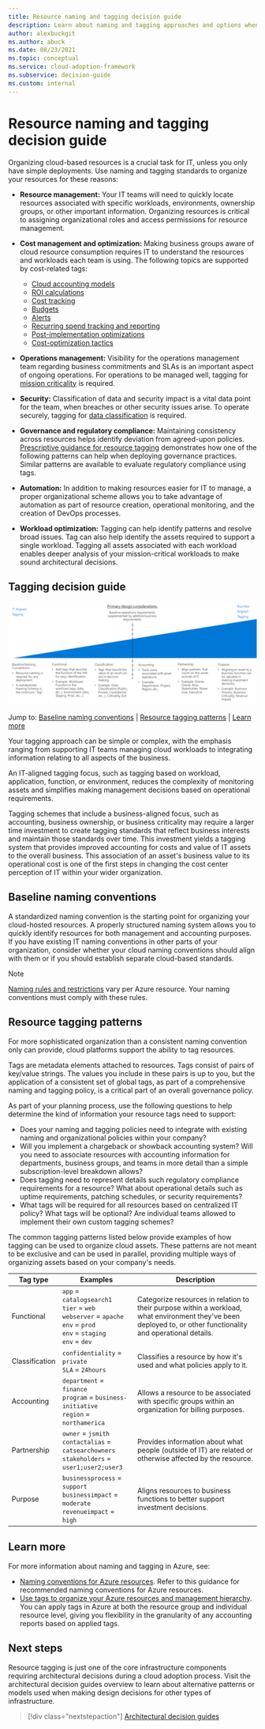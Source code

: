 ```yaml
---
title: Resource naming and tagging decision guide
description: Learn about naming and tagging approaches and options when organizing cloud-based resources, as part of the Cloud Adoption Framework for Azure.
author: alexbuckgit
ms.author: abuck
ms.date: 08/23/2021
ms.topic: conceptual
ms.service: cloud-adoption-framework
ms.subservice: decision-guide
ms.custom: internal
---
```


# Resource naming and tagging decision guide

Organizing cloud-based resources is a crucial task for IT, unless you only have simple deployments. Use naming and tagging standards to organize your resources for these reasons:

- **Resource management:** Your IT teams will need to quickly locate resources associated with specific workloads, environments, ownership groups, or other important information. Organizing resources is critical to assigning organizational roles and access permissions for resource management.
- **Cost management and optimization:** Making business groups aware of cloud resource consumption requires IT to understand the resources and workloads each team is using. The following topics are supported by cost-related tags:

  - [Cloud accounting models](../../strategy/cloud-accounting.md)
  - [ROI calculations](../../strategy/cloud-migration-business-case.md)
  - [Cost tracking](../../ready/azure-best-practices/track-costs.md)
  - [Budgets](/azure/cost-management-billing/costs/tutorial-acm-create-budgets?toc=/azure/cloud-adoption-framework/toc.json&bc=/azure/cloud-adoption-framework/_bread/toc.json)
  - [Alerts](/azure/cost-management-billing/costs/cost-mgt-alerts-monitor-usage-spending?toc=/azure/cloud-adoption-framework/toc.json&bc=/azure/cloud-adoption-framework/_bread/toc.json)
  - [Recurring spend tracking and reporting](../../govern/cost-management/compliance-processes.md)
  - [Post-implementation optimizations](../../govern/cost-management/discipline-improvement.md#operate-and-post-implementation)
  - [Cost-optimization tactics](../../govern/guides/complex/cost-management-improvement.md#incremental-improvement-of-best-practices)
- **Operations management:** Visibility for the operations management team regarding business commitments and SLAs is an important aspect of ongoing operations. For operations to be managed well, tagging for [mission criticality](../../manage/considerations/criticality.md) is required.
- **Security:** Classification of data and security impact is a vital data point for the team, when breaches or other security issues arise. To operate securely, tagging for [data classification](../../govern/policy-compliance/data-classification.md) is required.
- **Governance and regulatory compliance:** Maintaining consistency across resources helps identify deviation from agreed-upon policies. [Prescriptive guidance for resource tagging](../../govern/guides/complex/prescriptive-guidance.md#resource-tagging) demonstrates how one of the following patterns can help when deploying governance practices. Similar patterns are available to evaluate regulatory compliance using tags.
- **Automation:** In addition to making resources easier for IT to manage, a proper organizational scheme allows you to take advantage of automation as part of resource creation, operational monitoring, and the creation of DevOps processes.
- **Workload optimization:** Tagging can help identify patterns and resolve broad issues. Tag can also help identify the assets required to support a single workload. Tagging all assets associated with each workload enables deeper analysis of your mission-critical workloads to make sound architectural decisions.

## Tagging decision guide

![Plotting tagging options from least complex to most complex, aligned with jump links below](../../_images/decision-guides/decision-guide-resource-tagging.png)

Jump to: [Baseline naming conventions](#baseline-naming-conventions) | [Resource tagging patterns](#resource-tagging-patterns) | [Learn more](#learn-more)

Your tagging approach can be simple or complex, with the emphasis ranging from supporting IT teams managing cloud workloads to integrating information relating to all aspects of the business.

An IT-aligned tagging focus, such as tagging based on workload, application, function, or environment, reduces the complexity of monitoring assets and simplifies making management decisions based on operational requirements.

Tagging schemes that include a business-aligned focus, such as accounting, business ownership, or business criticality may require a larger time investment to create tagging standards that reflect business interests and maintain those standards over time. This investment yields a tagging system that provides improved accounting for costs and value of IT assets to the overall business. This association of an asset's business value to its operational cost is one of the first steps in changing the cost center perception of IT within your wider organization.

## Baseline naming conventions

A standardized naming convention is the starting point for organizing your cloud-hosted resources. A properly structured naming system allows you to quickly identify resources for both management and accounting purposes. If you have existing IT naming conventions in other parts of your organization, consider whether your cloud naming conventions should align with them or if you should establish separate cloud-based standards.

> [!NOTE]
> [Naming rules and restrictions](/azure/azure-resource-manager/management/resource-name-rules) vary per Azure resource. Your naming conventions must comply with these rules.

## Resource tagging patterns

For more sophisticated organization than a consistent naming convention only can provide, cloud platforms support the ability to tag resources.

Tags are metadata elements attached to resources. Tags consist of pairs of key/value strings. The values you include in these pairs is up to you, but the application of a consistent set of global tags, as part of a comprehensive naming and tagging policy, is a critical part of an overall governance policy.

As part of your planning process, use the following questions to help determine the kind of information your resource tags need to support:

- Does your naming and tagging policies need to integrate with existing naming and organizational policies within your company?
- Will you implement a chargeback or showback accounting system? Will you need to associate resources with accounting information for departments, business groups, and teams in more detail than a simple subscription-level breakdown allows?
- Does tagging need to represent details such regulatory compliance requirements for a resource? What about operational details such as uptime requirements, patching schedules, or security requirements?
- What tags will be required for all resources based on centralized IT policy? What tags will be optional? Are individual teams allowed to implement their own custom tagging schemes?

The common tagging patterns listed below provide examples of how tagging can be used to organize cloud assets. These patterns are not meant to be exclusive and can be used in parallel, providing multiple ways of organizing assets based on your company's needs.

<!-- cSpell:ignore catalogsearch northamerica jsmith contactalias catsearchowners businessprocess businessimpact revenueimpact -->

| Tag type | Examples | Description |
|--|--|--|
| Functional | `app` = `catalogsearch1` <br> `tier` = `web` <br> `webserver` = `apache` <br> `env` = `prod` <br> `env` = `staging` <br> `env` = `dev` | Categorize resources in relation to their purpose within a workload, what environment they've been deployed to, or other functionality and operational details. |
| Classification | `confidentiality` = `private` <br> `SLA` = `24hours` | Classifies a resource by how it's used and what policies apply to it. |
| Accounting | `department` = `finance` <br> `program` = `business-initiative` <br> `region` = `northamerica` | Allows a resource to be associated with specific groups within an organization for billing purposes. |
| Partnership | `owner` = `jsmith` <br> `contactalias` = `catsearchowners` <br> `stakeholders` = `user1;user2;user3` | Provides information about what people (outside of IT) are related or otherwise affected by the resource. |
| Purpose | `businessprocess` = `support` <br> `businessimpact` = `moderate` <br> `revenueimpact` = `high` | Aligns resources to business functions to better support investment decisions. |

## Learn more

For more information about naming and tagging in Azure, see:

- [Naming conventions for Azure resources](../../ready/azure-best-practices/naming-and-tagging.md). Refer to this guidance for recommended naming conventions for Azure resources.
- [Use tags to organize your Azure resources and management hierarchy](/azure/azure-resource-manager/management/tag-resources). You can apply tags in Azure at both the resource group and individual resource level, giving you flexibility in the granularity of any accounting reports based on applied tags.

## Next steps

Resource tagging is just one of the core infrastructure components requiring architectural decisions during a cloud adoption process. Visit the architectural decision guides overview to learn about alternative patterns or models used when making design decisions for other types of infrastructure.

> [!div class="nextstepaction"]
> [Architectural decision guides](../index.md)